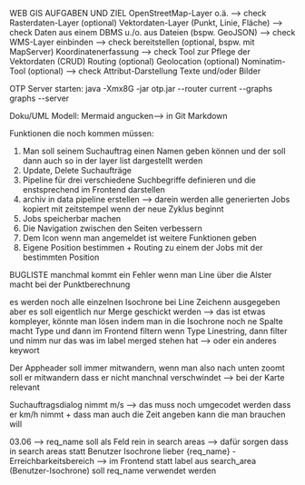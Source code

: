 WEB GIS AUFGABEN UND ZIEL
OpenStreetMap-Layer o.ä. --> check
Rasterdaten-Layer (optional)
Vektordaten-Layer (Punkt, Linie, Fläche) --> check
Daten aus einem DBMS u./o. aus Dateien (bspw. GeoJSON) --> check
WMS-Layer
einbinden --> check
bereitstellen (optional, bspw. mit MapServer)
Koordinatenerfassung --> check
Tool zur Pflege der Vektordaten (CRUD)
Routing (optional)
Geolocation (optional)
Nominatim-Tool (optional) --> check
Attribut-Darstellung
Texte und/oder Bilder

OTP Server starten:
java -Xmx8G -jar otp.jar --router current --graphs graphs --server

Doku/UML Modell:
Mermaid angucken--> in Git Markdown

Funktionen die noch kommen müssen:

1. Man soll seinem Suchauftrag einen Namen geben können und der soll dann auch so in der layer list dargestellt werden
2. Update, Delete Suchaufträge
3. Pipeline für drei verschiedene Suchbegriffe definieren und die enstsprechend im Frontend darstellen
4. archiv in data pipeline erstellen --> darein werden alle generierten Jobs kopiert mit zeitstempel wenn der neue Zyklus beginnt
5. Jobs speicherbar machen
6. Die Navigation zwischen den Seiten verbessern
7. Dem Icon wenn man angemeldet ist weitere Funktionen geben
8. Eigene Position bestimmen + Routing zu einem der Jobs mit der bestimmten Position

BUGLISTE
manchmal kommt ein Fehler wenn man Line über die Alster macht bei der Punktberechnung

es werden noch alle einzelnen Isochrone bei Line Zeichenn ausgegeben aber es soll eigentlich nur Merge geschickt werden --> das ist etwas kompleyer, könnte man lösen indem man in die Isochrone noch ne Spalte macht Type und dann im Frontend filtern wenn Type Linestring, dann filter und nimm nur das was im label merged stehen hat --> oder ein anderes keywort

Der Appheader soll immer mitwandern, wenn man also nach unten zoomt soll er mitwandern dass er nicht manchnal verschwindet --> bei der Karte relevant

Suchauftragsdialog nimmt m/s --> das muss noch umgecodet werden dass er km/h nimmt + dass man auch die Zeit angeben kann die man brauchen will

03.06
--> req_name soll als Feld rein in search areas
--> dafür sorgen dass in search areas statt Benutzer Isochrone lieber {req_name} - Erreichbarkeitsbereich
--> im Frontend statt label aus search_area (Benutzer-Isochrone) soll req_name verwendet werden
